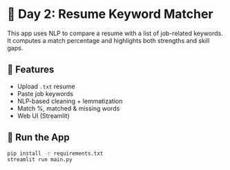 # 🧠 Day 2: Resume Keyword Matcher

This app uses NLP to compare a resume with a list of job-related keywords.
It computes a match percentage and highlights both strengths and skill gaps.

## 🔧 Features

- Upload `.txt` resume
- Paste job keywords
- NLP-based cleaning + lemmatization
- Match %, matched & missing words
- Web UI (Streamlit)

## 🚀 Run the App

```bash
pip install -r requirements.txt
streamlit run main.py
